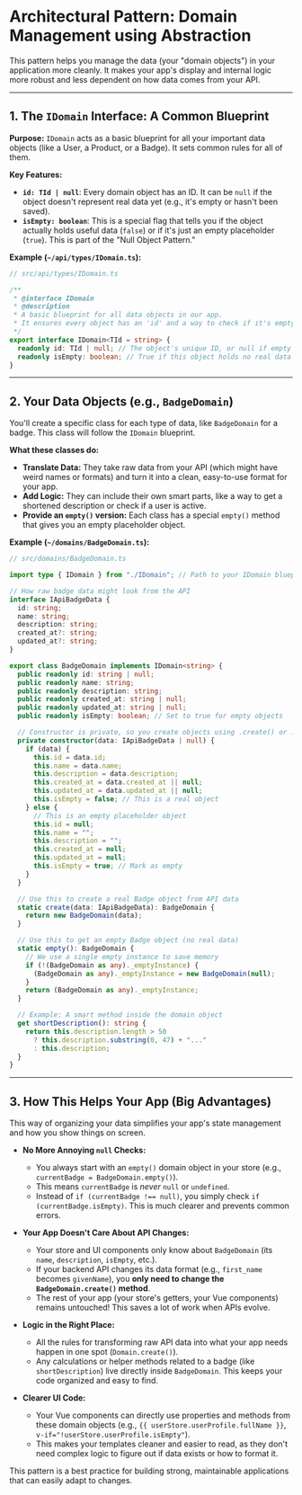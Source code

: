 # Architectural Pattern: Domain Management using Abstraction

This pattern helps you manage the data (your "domain objects") in your application more cleanly. It makes your app's display and internal logic more robust and less dependent on how data comes from your API.

---

## 1. The `IDomain` Interface: A Common Blueprint

**Purpose:** `IDomain` acts as a basic blueprint for all your important data objects (like a User, a Product, or a Badge). It sets common rules for all of them.

**Key Features:**

- **`id: TId | null`**: Every domain object has an ID. It can be `null` if the object doesn't represent real data yet (e.g., it's empty or hasn't been saved).
- **`isEmpty: boolean`**: This is a special flag that tells you if the object actually holds useful data (`false`) or if it's just an empty placeholder (`true`). This is part of the "Null Object Pattern."

**Example (`~/api/types/IDomain.ts`):**

```typescript
// src/api/types/IDomain.ts

/**
 * @interface IDomain
 * @description
 * A basic blueprint for all data objects in our app.
 * It ensures every object has an 'id' and a way to check if it's empty.
 */
export interface IDomain<TId = string> {
  readonly id: TId | null; // The object's unique ID, or null if empty
  readonly isEmpty: boolean; // True if this object holds no real data
}
```

---

## 2\. Your Data Objects (e.g., `BadgeDomain`)

You'll create a specific class for each type of data, like `BadgeDomain` for a badge. This class will follow the `IDomain` blueprint.

**What these classes do:**

- **Translate Data:** They take raw data from your API (which might have weird names or formats) and turn it into a clean, easy-to-use format for your app.
- **Add Logic:** They can include their own smart parts, like a way to get a shortened description or check if a user is active.
- **Provide an `empty()` version:** Each class has a special `empty()` method that gives you an empty placeholder object.

**Example (`~/domains/BadgeDomain.ts`):**

```typescript
// src/domains/BadgeDomain.ts

import type { IDomain } from "./IDomain"; // Path to your IDomain blueprint

// How raw badge data might look from the API
interface IApiBadgeData {
  id: string;
  name: string;
  description: string;
  created_at?: string;
  updated_at?: string;
}

export class BadgeDomain implements IDomain<string> {
  public readonly id: string | null;
  public readonly name: string;
  public readonly description: string;
  public readonly created_at: string | null;
  public readonly updated_at: string | null;
  public readonly isEmpty: boolean; // Set to true for empty objects

  // Constructor is private, so you create objects using .create() or .empty()
  private constructor(data: IApiBadgeData | null) {
    if (data) {
      this.id = data.id;
      this.name = data.name;
      this.description = data.description;
      this.created_at = data.created_at || null;
      this.updated_at = data.updated_at || null;
      this.isEmpty = false; // This is a real object
    } else {
      // This is an empty placeholder object
      this.id = null;
      this.name = "";
      this.description = "";
      this.created_at = null;
      this.updated_at = null;
      this.isEmpty = true; // Mark as empty
    }
  }

  // Use this to create a real Badge object from API data
  static create(data: IApiBadgeData): BadgeDomain {
    return new BadgeDomain(data);
  }

  // Use this to get an empty Badge object (no real data)
  static empty(): BadgeDomain {
    // We use a single empty instance to save memory
    if (!(BadgeDomain as any)._emptyInstance) {
      (BadgeDomain as any)._emptyInstance = new BadgeDomain(null);
    }
    return (BadgeDomain as any)._emptyInstance;
  }

  // Example: A smart method inside the domain object
  get shortDescription(): string {
    return this.description.length > 50
      ? this.description.substring(0, 47) + "..."
      : this.description;
  }
}
```

---

## 3\. How This Helps Your App (Big Advantages)

This way of organizing your data simplifies your app's state management and how you show things on screen.

- **No More Annoying `null` Checks:**

  - You always start with an `empty()` domain object in your store (e.g., `currentBadge = BadgeDomain.empty()`).
  - This means `currentBadge` is _never_ `null` or `undefined`.
  - Instead of `if (currentBadge !== null)`, you simply check `if (currentBadge.isEmpty)`. This is much clearer and prevents common errors.

- **Your App Doesn't Care About API Changes:**

  - Your store and UI components only know about `BadgeDomain` (its `name`, `description`, `isEmpty`, etc.).
  - If your backend API changes its data format (e.g., `first_name` becomes `givenName`), you **only need to change the `BadgeDomain.create()` method**.
  - The rest of your app (your store's getters, your Vue components) remains untouched\! This saves a lot of work when APIs evolve.

- **Logic in the Right Place:**

  - All the rules for transforming raw API data into what your app needs happen in one spot (`Domain.create()`).
  - Any calculations or helper methods related to a badge (like `shortDescription`) live directly inside `BadgeDomain`. This keeps your code organized and easy to find.

- **Clearer UI Code:**

  - Your Vue components can directly use properties and methods from these domain objects (e.g., `{{ userStore.userProfile.fullName }}`, `v-if="!userStore.userProfile.isEmpty"`).
  - This makes your templates cleaner and easier to read, as they don't need complex logic to figure out if data exists or how to format it.

This pattern is a best practice for building strong, maintainable applications that can easily adapt to changes.
